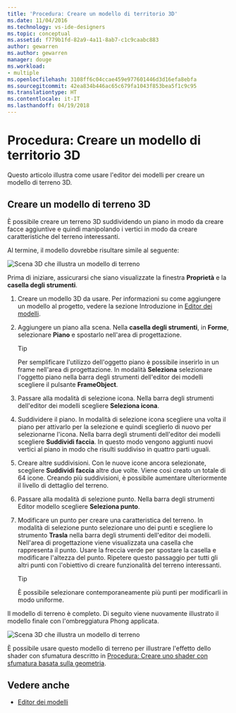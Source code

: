 ```yaml
---
title: 'Procedura: Creare un modello di territorio 3D'
ms.date: 11/04/2016
ms.technology: vs-ide-designers
ms.topic: conceptual
ms.assetid: f779b1fd-82a9-4a11-8ab7-c1c9caabc883
author: gewarren
ms.author: gewarren
manager: douge
ms.workload:
- multiple
ms.openlocfilehash: 3108ff6c04ccae459e977601446d3d16efa8ebfa
ms.sourcegitcommit: 42ea834b446ac65c679fa1043f853bea5f1c9c95
ms.translationtype: HT
ms.contentlocale: it-IT
ms.lasthandoff: 04/19/2018
---
```

# <a name="how-to-model-3d-terrain"></a>Procedura: Creare un modello di territorio 3D

Questo articolo illustra come usare l'editor dei modelli per creare un modello di terreno 3D.

## <a name="create-a-3d-terrain-model"></a>Creare un modello di terreno 3D

È possibile creare un terreno 3D suddividendo un piano in modo da creare facce aggiuntive e quindi manipolando i vertici in modo da creare caratteristiche del terreno interessanti.

Al termine, il modello dovrebbe risultare simile al seguente:

![Scena 3D che illustra un modello di terreno](../designers/media/digit-terrain-model.png "Digit-Terrain-Model")

Prima di iniziare, assicurarsi che siano visualizzate la finestra **Proprietà** e la **casella degli strumenti**.

1.  Creare un modello 3D da usare. Per informazioni su come aggiungere un modello al progetto, vedere la sezione Introduzione in [Editor dei modelli](../designers/model-editor.md).

2.  Aggiungere un piano alla scena. Nella **casella degli strumenti**, in **Forme**, selezionare **Piano** e spostarlo nell'area di progettazione.

    > [!TIP]
    > Per semplificare l'utilizzo dell'oggetto piano è possibile inserirlo in un frame nell'area di progettazione. In modalità **Seleziona** selezionare l'oggetto piano nella barra degli strumenti dell'editor dei modelli scegliere il pulsante **FrameObject**.

3.  Passare alla modalità di selezione icona. Nella barra degli strumenti dell'editor dei modelli scegliere **Seleziona icona**.

4.  Suddividere il piano. In modalità di selezione icona scegliere una volta il piano per attivarlo per la selezione e quindi sceglierlo di nuovo per selezionarne l'icona. Nella barra degli strumenti dell'editor dei modelli scegliere **Suddividi faccia**. In questo modo vengono aggiunti nuovi vertici al piano in modo che risulti suddiviso in quattro parti uguali.

5.  Creare altre suddivisioni. Con le nuove icone ancora selezionate, scegliere **Suddividi faccia** altre due volte. Viene così creato un totale di 64 icone. Creando più suddivisioni, è possibile aumentare ulteriormente il livello di dettaglio del terreno.

6.  Passare alla modalità di selezione punto. Nella barra degli strumenti Editor modello scegliere **Seleziona punto**.

7.  Modificare un punto per creare una caratteristica del terreno. In modalità di selezione punto selezionare uno dei punti e scegliere lo strumento **Trasla** nella barra degli strumenti dell'editor dei modelli. Nell'area di progettazione viene visualizzata una casella che rappresenta il punto. Usare la freccia verde per spostare la casella e modificare l'altezza del punto. Ripetere questo passaggio per tutti gli altri punti con l'obiettivo di creare funzionalità del terreno interessanti.

    > [!TIP]
    > È possibile selezionare contemporaneamente più punti per modificarli in modo uniforme.

Il modello di terreno è completo. Di seguito viene nuovamente illustrato il modello finale con l'ombreggiatura Phong applicata.

![Scena 3D che illustra un modello di terreno](../designers/media/digit-terrain-model.png "Digit-Terrain-Model")

È possibile usare questo modello di terreno per illustrare l'effetto dello shader con sfumatura descritto in [Procedura: Creare uno shader con sfumatura basata sulla geometria](../designers/how-to-create-a-geometry-based-gradient-shader.md).

## <a name="see-also"></a>Vedere anche

- [Editor dei modelli](../designers/model-editor.md)